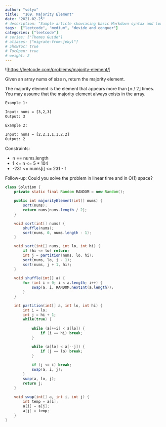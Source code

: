 ```yaml
---
author: "volyx"
title:  "169. Majority Element"
date: "2021-02-25"
# description: "Sample article showcasing basic Markdown syntax and formatting for HTML elements."
tags:  ["leetcode", "medium", "devide and conquer"]
categories: ["leetcode"]
# series: ["Themes Guide"]
# aliases: ["migrate-from-jekyl"]
# ShowToc: true
# TocOpen: true
# weight: 2
---
```


![https://leetcode.com/problems/majority-element/]

Given an array nums of size n, return the majority element.

The majority element is the element that appears more than ⌊n / 2⌋ times. You may assume that the majority element always exists in the array.

```txt
Example 1:

Input: nums = [3,2,3]
Output: 3

Example 2:

Input: nums = [2,2,1,1,1,2,2]
Output: 2
```

Constraints:

- n == nums.length
- 1 <= n <= 5 * 104
- -231 <= nums[i] <= 231 - 1

 Follow-up: Could you solve the problem in linear time and in O(1) space?

```java
class Solution {
    private static final Random RANDOM = new Random();
    
    public int majorityElement(int[] nums) {
        sort(nums);
        return nums[nums.length / 2];
    }

    void sort(int[] nums) {
        shuffle(nums);
    	sort(nums, 0, nums.length - 1);
    }

    void sort(int[] nums, int lo, int hi) {
    	if (hi <= lo) return;
    	int j = partition(nums, lo, hi);
    	sort(nums, lo, j - 1);
    	sort(nums, j + 1, hi);
    }
    
    void shuffle(int[] a) {
        for (int i = 0; i < a.length; i++) {
            swap(a, i, RANDOM.nextInt(a.length));
        }
    }

    int partition(int[] a, int lo, int hi) {
    	int i = lo;
    	int j = hi + 1; 
    	while(true) {
            
    		while (a[++i] < a[lo]) {
    			if (i == hi) break;
    		}

    		while (a[lo] < a[--j]) {
    			if (j == lo) break;
    		}
            
    		if (j <= i) break;
    		swap(a, i, j);
    	}
    	swap(a, lo, j);
    	return j;
    }
    
    void swap(int[] a, int i, int j) {
        int temp = a[i];
        a[i] = a[j];
        a[j] = temp;
    }
}
